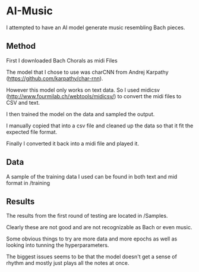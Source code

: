 # AI-Music

I attempted to have an AI model generate music resembling Bach pieces. 

## Method
First I downloaded Bach Chorals as midi Files

The model that I chose to use was charCNN from Andrej Karpathy (https://github.com/karpathy/char-rnn). 

However this model only works on text data. So I used midicsv (http://www.fourmilab.ch/webtools/midicsv/) to convert the midi files to CSV and text. 

I then trained the model on the data and sampled the output. 

I manually copied that into a csv file and cleaned up the data so that it fit the expected file format. 

Finally I converted it back into a midi file and played it. 

## Data 
A sample of the training data I used can be found in both text and mid format in /training


## Results
The results from the first round of testing are located in /Samples.

Clearly these are not good and are not recognizable as Bach or even music. 

Some obvious things to try are more data and more epochs as well as looking into tunning the hyperparameters.

The biggest issues seems to be that the model doesn't get a sense of rhythm and mostly just plays all the notes at once. 
